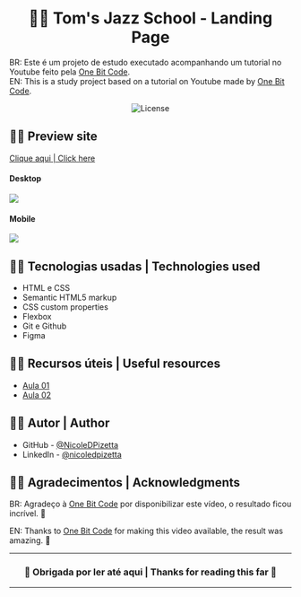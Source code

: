 <h1 align="center"> 🤘🏻 Tom's Jazz School - Landing Page </h1>

BR: Este é um projeto de estudo executado acompanhando um tutorial no Youtube feito pela [One Bit Code](https://www.youtube.com/@OneBitCode). <br>
EN: This is a study project based on a tutorial on Youtube made by [One Bit Code](https://www.youtube.com/@OneBitCode). </p>

<p align="center">
  <img alt="License" src="https://img.shields.io/static/v1?label=license&message=MIT&color=49AA26&labelColor=000000">
</p>

## 🤘🏻 Preview site

[Clique aqui | Click here](https://nicoledpizetta.github.io/Tom-sJazzSchool-LandingPage/)

#### Desktop

![](./assets/Desktop-preview.gif)

#### Mobile

![](./assets/Mobile-preview.gif)

## 🤘🏻 Tecnologias usadas | Technologies used

- HTML e CSS
- Semantic HTML5 markup
- CSS custom properties
- Flexbox
- Git e Github
- Figma

## 🤘🏻 Recursos úteis | Useful resources

- [Aula 01](https://youtu.be/Wo7UnH8TYbc)
- [Aula 02](https://youtu.be/b9Vw_LUyYmc)

## 🤘🏻 Autor | Author

- GitHub - [@NicoleDPizetta](https://github.com/NicoleDPizetta)
- LinkedIn - [@nicoledpizetta](https://www.linkedin.com/in/nicoledpizetta/)

## 🤘🏻 Agradecimentos | Acknowledgments

BR: Agradeço à [One Bit Code](https://www.youtube.com/@OneBitCode) por disponibilizar este vídeo, o resultado ficou incrível. 🥰

EN: Thanks to [One Bit Code](https://www.youtube.com/@OneBitCode) for making this video available, the result was amazing. 🥰

---

### <p align="center">💖 Obrigada por ler até aqui | Thanks for reading this far 💖</p>

---
